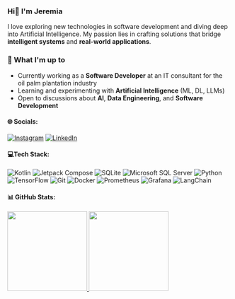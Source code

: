 ### Hi👋 I'm Jeremia
I love exploring new technologies in software development and diving deep into Artificial Intelligence. My passion lies in crafting solutions that bridge **intelligent systems** and **real-world applications**.  

### 🔭 What I'm up to  
- Currently working as a **Software Developer** at an IT consultant for the oil palm plantation industry  
- Learning and experimenting with **Artificial Intelligence** (ML, DL, LLMs)  
- Open to discussions about **AI**, **Data Engineering**, and **Software Development**  


#### 🌐 Socials:
[![Instagram](https://img.shields.io/badge/Instagram-%23E4405F.svg?logo=Instagram&logoColor=white)](https://instagram.com/https://www.instagram.com/jeremia_as10) [![LinkedIn](https://img.shields.io/badge/LinkedIn-%230077B5.svg?logo=linkedin&logoColor=white)](https://linkedin.com/in/https://www.linkedin.com/in/jeremia-sibarani-739ab722a/) 

#### 💻Tech Stack:
![Kotlin](https://img.shields.io/badge/Kotlin-%237F52FF.svg?style=for-the-badge&logo=kotlin&logoColor=white) ![Jetpack Compose](https://img.shields.io/badge/Jetpack%20Compose-4285F4.svg?style=for-the-badge&logo=jetpackcompose&logoColor=white) ![SQLite](https://img.shields.io/badge/SQLite-07405E.svg?style=for-the-badge&logo=sqlite&logoColor=white) ![Microsoft SQL Server](https://img.shields.io/badge/SQL%20Server-CC2927.svg?style=for-the-badge&logo=microsoftsqlserver&logoColor=white) ![Python](https://img.shields.io/badge/Python-3776AB.svg?style=for-the-badge&logo=python&logoColor=white) ![TensorFlow](https://img.shields.io/badge/TensorFlow-FF6F00.svg?style=for-the-badge&logo=tensorflow&logoColor=white) ![Git](https://img.shields.io/badge/Git-F05032.svg?style=for-the-badge&logo=git&logoColor=white) ![Docker](https://img.shields.io/badge/Docker-2496ED.svg?style=for-the-badge&logo=docker&logoColor=white) ![Prometheus](https://img.shields.io/badge/Prometheus-E6522C.svg?style=for-the-badge&logo=prometheus&logoColor=white) ![Grafana](https://img.shields.io/badge/Grafana-F46800.svg?style=for-the-badge&logo=grafana&logoColor=white) ![LangChain](https://img.shields.io/badge/LangChain-0052CC.svg?style=for-the-badge&logoColor=white)  

#### 📊 GitHub Stats:

<p align="left">
<a href="https://github.com/jeremiasibarani">
  <img height="180em" src="https://github-readme-stats-eight-theta.vercel.app/api?username=jeremiasibarani&show_icons=true&theme=algolia&include_all_commits=true&count_private=true"/>
  <img height="180em" src="https://github-readme-stats-eight-theta.vercel.app/api/top-langs/?username=jeremiasibarani&layout=compact&theme=algolia"/>
</a>
</p>
